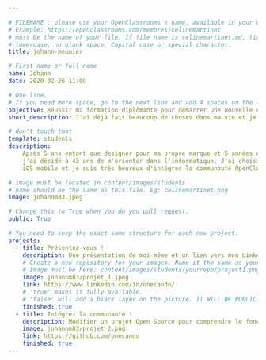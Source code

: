 ```yaml
---

# FILENAME : please use your OpenClassrooms's name, available in your url.
# Example: https://openclassrooms.com/membres/celinemartinet
# must be the name of your file. If file name is celinemartinet.md, title is celinemartinet.
# lowercase, no blank space, Capital case or special character.
title: johann-meunier

# First name or full name
name: Johann
date: 2020-02-26 11:08

# One line.
# If you need more space, go to the next line and add 4 spaces on the left, as in 'description'.
objective: Réussir ma formation diplômante pour démarrer une nouvelle carrière !
short_description: J'ai déjà fait beaucoup de choses dans ma vie et je ne compte pas m'arrêter là !

# don't touch that
template: students
description: 
    Après 5 ans entant que designer pour ma propre marque et 5 années entant que commercial wholesale dans le domaine du prêt à porter luxe, 
    j'ai décidé à 43 ans de m'orienter dans l'informatique. J'ai choisi la formation développeur d'applications
    iOS mobile et je suis très heureux d'intégrer la communauté OpenClassrooms. 

# image must be located in content/images/students
# name should be the same as this file. Eg: celinemartinet.png
image: johannm83.jpeg 

# Change this to True when you do you pull request.
public: True

# You need to keep the exact same structure for each new project.
projects:
  - title: Présentez-vous !
    description: Une présentation de moi-même et un lien vers mon LinkedIn.
    # Create a new repository for your images. Name it the same as your nickname and profile picture.
    # Image must be here: content/images/students/yourrepo/project1.png
    image: johannm83/projet_1.jpeg
    link: https://www.linkedin.com/in/onecando/
    # 'true' makes it fully available.
    # 'false' will add a black layer on the picture. IT WILL BE PUBLIC!
    finished: true
  - title: Intégrez la communauté !
    description: Modifier un projet Open Source pour comprendre le fonctionnement de Git, de Github et des pull requests. 
    image: johannm83/projet_2.png
    link: https://github.com/onecando
    finished: true
---
```



